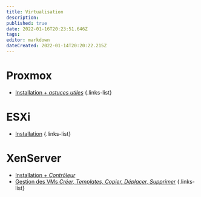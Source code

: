 ```yaml
---
title: Virtualisation
description: 
published: true
date: 2022-01-16T20:23:51.646Z
tags: 
editor: markdown
dateCreated: 2022-01-14T20:20:22.215Z
---
```


# Proxmox
- [Installation *+ astuces utiles*](/Virtualisation/proxmox/installation)
{.links-list}

# ESXi
- [Installation](/Virtualisation/ESXi/Installation)
{.links-list}

# XenServer
- [Installation *+ Contrôleur*](/Virtualisation/XenServer/Installation)
- [Gestion des VMs *Créer, Templates, Copier, Déplacer, Supprimer*](/Virtualisation/XenServer/XenServer_Gestion_VM)
{.links-list}